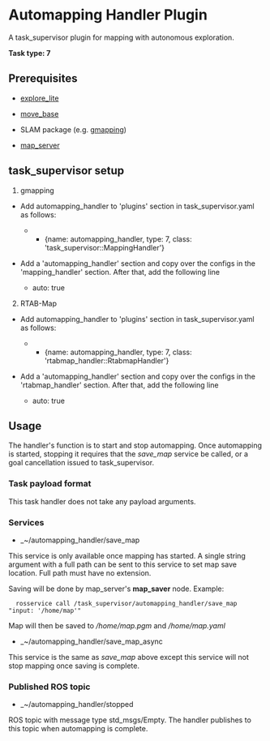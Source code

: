 # Automapping Handler Plugin

A task\_supervisor plugin for mapping with autonomous exploration.

**Task type: 7**

## Prerequisites

* [explore\_lite](http://wiki.ros.org/explore_lite)

* [move\_base](http://wiki.ros.org/move_base)

* SLAM package (e.g. [gmapping](http://wiki.ros.org/gmapping))

* [map\_server](https://wiki.ros.org/map_server)

## task\_supervisor setup

1. gmapping

* Add automapping\_handler to 'plugins' section in task\_supervisor.yaml as follows:
   * - {name: automapping\_handler, type: 7, class: 'task_supervisor::MappingHandler'}

* Add a 'automapping\_handler' section and copy over the configs in the 'mapping_handler' section. After that, add the following line 
   * auto: true

2. RTAB-Map

* Add automapping\_handler to 'plugins' section in task\_supervisor.yaml as follows:
   * - {name: automapping\_handler, type: 7, class: 'rtabmap_handler::RtabmapHandler'}

* Add a 'automapping\_handler' section and copy over the configs in the 'rtabmap_handler' section. After that, add the following line 
   * auto: true

## Usage

The handler's function is to start and stop automapping. Once automapping is started, stopping it requires that the *save_map* service be called, or a goal cancellation issued to task\_supervisor.

### Task payload format

This task handler does not take any payload arguments.

### Services

* \_~/automapping\_handler/save\_map

This service is only available once mapping has started. A single string argument with a full path can be sent to this service to set map save location. Full path must have no extension.

Saving will be done by map\_server's **map_saver** node. Example:

      rosservice call /task_supervisor/automapping_handler/save_map "input: '/home/map'"

Map will then be saved to */home/map.pgm* and */home/map.yaml*

* \_~/automapping\_handler/save\_map\_async

This service is the same as *save_map* above except this service will not stop mapping once saving is complete.

### Published ROS topic

* \_~/automapping\_handler/stopped

ROS topic with message type std\_msgs/Empty. The handler publishes to this topic when automapping is complete.
